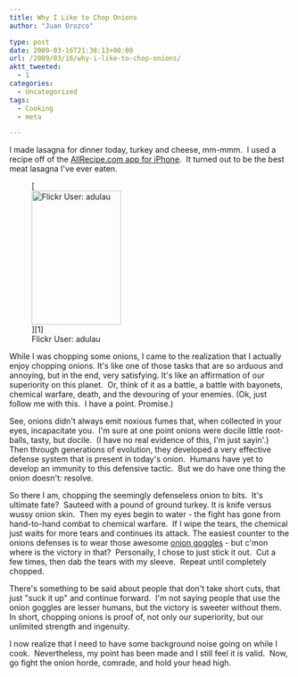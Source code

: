 ```yaml
---
title: Why I Like to Chop Onions
author: "Juan Orozco" 

type: post
date: 2009-03-16T21:38:13+00:00
url: /2009/03/16/why-i-like-to-chop-onions/
aktt_tweeted:
  - 1
categories:
  - Uncategorized
tags:
  - Cooking
  - meta

---
```

I made lasagna for dinner today, turkey and cheese, mm-mmm.  I used a recipe off of the <a href="http://allrecipes.com/features/more/iphone.aspx" target="_blank" rel="noopener noreferrer">AllRecipe.com app for iPhone</a>.  It turned out to be the best meat lasagna I've ever eaten.

<figure style="width: 160px" class="wp-caption alignright">[<img title="Flickr Onion" src="https://i0.wp.com/farm4.static.flickr.com/3195/2990656711_a7a3860b5b_m.jpg?resize=160%2C240" alt="Flickr User: adulau" width="160" height="240" data-recalc-dims="1" />][1]<figcaption class="wp-caption-text">Flickr User: adulau</figcaption></figure>

While I was chopping some onions, I came to the realization that I actually enjoy chopping onions. It's like one of those tasks that are so arduous and annoying, but in the end, very satisfying. It's like an affirmation of our superiority on this planet.  Or, think of it as a battle, a battle with bayonets, chemical warfare, death, and the devouring of your enemies. (Ok, just follow me with this.  I have a point. Promise.)

See, onions didn't always emit noxious fumes that, when collected in your eyes, incapacitate you.  I'm sure at one point onions were docile little root-balls, tasty, but docile.  (I have no real evidence of this, I'm just sayin'.)  Then through generations of evolution, they developed a very effective defense system that is present in today's onion.  Humans have yet to develop an immunity to this defensive tactic.  But we do have one thing the onion doesn't: resolve.

So there I am, chopping the seemingly defenseless onion to bits.  It's ultimate fate?  Sauteed with a pound of ground turkey. It is knife versus wussy onion skin.  Then my eyes begin to water - the fight has gone from hand-to-hand combat to chemical warfare.  If I wipe the tears, the chemical just waits for more tears and continues its attack. The easiest counter to the onions defenses is to wear those awesome <a href="http://astore.amazon.com/guamaso-20/detail/B000H43IVC" target="_blank" rel="noopener noreferrer">onion goggles</a> - but c'mon where is the victory in that?  Personally, I chose to just stick it out.  Cut a few times, then dab the tears with my sleeve.  Repeat until completely chopped.

There's something to be said about people that don't take short cuts, that just "suck it up" and continue forward.  I'm not saying people that use the onion goggles are lesser humans, but the victory is sweeter without them.  In short, chopping onions is proof of, not only our superiority, but our unlimited strength and ingenuity.

I now realize that I need to have some background noise going on while I cook.  Nevertheless, my point has been made and I still feel it is valid.  Now, go fight the onion horde, comrade, and hold your head high.

 [1]: http://www.flickr.com/photos/adulau/2990656711/